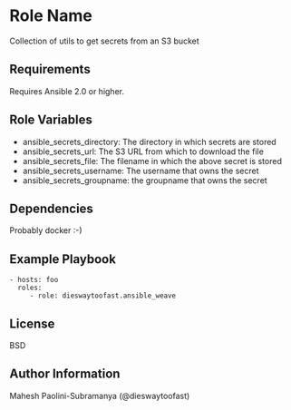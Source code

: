 Role Name
=========

Collection of utils to get secrets from an S3 bucket

Requirements
------------

Requires Ansible 2.0 or higher.

Role Variables
--------------

* ansible_secrets_directory: The directory in which secrets are stored
* ansible_secrets_url: The S3 URL from which to download the file
* ansible_secrets_file: The filename in which the above secret is stored
* ansible_secrets_username: The username that owns the secret
* ansible_secrets_groupname: the groupname that owns the secret



Dependencies
------------

Probably docker :-)

Example Playbook
----------------

    - hosts: foo
      roles:
         - role: dieswaytoofast.ansible_weave

License
-------

BSD

Author Information
------------------

Mahesh Paolini-Subramanya (@dieswaytoofast)
